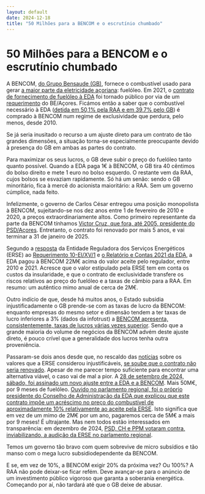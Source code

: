 ```yaml
---
layout: default
date: 2024-12-18
title: "50 Milhões para a BENCOM e o escrutínio chumbado"
---
```


# 50 Milhões para a BENCOM e o escrutínio chumbado

A BENCOM, [do Grupo Bensaude (GB)](https://www.bencom.pt/pt/empresa/), fornece o combustível usado para gerar [a maior parte da eletricidade açoriana](https://www.eda.pt/EDA/Paginas/ProducaoEnergia.aspx): fuelóleo. Em 2021, o [contrato de fornecimento de fuelóleo à EDA](http://base.alra.pt:82/Doc_Req/XIIrequeresp176.pdf) foi tornado público por via de um [requerimento](http://base.alra.pt:82/4DACTION/w_pesquisa_registo/4/7142) do BE/Açores. Ficámos então a saber que o combustível necessário à EDA ([detida em 50,1% pela RAA e em 39,7% pelo GB](https://www.eda.pt/EDA/Paginas/Acionistas.aspx)) é comprado à BENCOM num regime de exclusividade que perdura, pelo menos, desde 2010.

Se já seria inusitado o recurso a um ajuste direto para um contrato de tão grandes dimensões, a situação torna-se especialmente preocupante devido à presença do GB em ambas as partes do contrato.

Para maximizar os seus lucros, o GB deve subir o preço do fuelóleo tanto quanto possível. Quando a EDA paga 1€ à BENCOM, o GB tira 40 cêntimos do bolso direito e mete 1 euro no bolso esquerdo. O restante vem da RAA, cujos bolsos se esvaziam rapidamente.
Só há um senão: sendo o GB minoritário, fica à mercê do acionista maioritário: a RAA. Sem um governo cúmplice, nada feito.

Infelizmente, o governo de Carlos César entregou uma posição monopolista à BENCOM, sujeitando-se nos dez anos entre 1 de fevereiro de 2010 e 2020, a preços extraordinariamente altos. Como primeiro representante da parte da BENCOM tínhamos [Victor Cruz, que fora, até 2005, presidente do PSD/Açores](https://www.publico.pt/2005/10/20/local/noticia/presidente-do-psdacores-apresenta-demissao-1236278). Entretanto, o contrato foi renovado por mais 5 anos, e vai terminar a 31 de janeiro de 2025.

Segundo a [resposta](https://app.parlamento.pt/webutils/docs/doc.pdf?path=6148523063484d364c793968636d356c6443397a6158526c63793959566b786c5a79394562324e31625756756447397a554756795a3356756447467a556d5678645756796157316c626e527663793878553077764e5455344e5441355a4449745a6d4e68595330304e7a63354c5467335a544d744e546b325a6d597a4e6d4535596a41334c6e426b5a673d3d&fich=558509d2-fcaa-4779-87e3-596ff36a9b07.pdf&Inline=true) da Entidade Reguladora dos Serviços Energéticos (ERSE) ao [Requerimento 10-EI/XV/1](https://www.parlamento.pt/ActividadeParlamentar/Paginas/DetalhePerguntaRequerimento.aspx?BID=123572
) e [o Relatório e Contas 2021 da EDA](https://www.eda.pt/Mediateca/Publicacoes/Lists/RelatrioseContas/Attachments/22/RC%20EDA%202021.pdf), a EDA pagou à BENCOM 22M€ acima do valor aceite pelo regulador, entre 2010 e 2021. Acresce que o valor estipulado pela ERSE tem em conta os custos da insularidade, e que o contrato de exclusividade transfere os riscos relativos ao preço do fuelóleo e a taxas de câmbio para a RAA. Em resumo: um autêntico mimo anual de cerca de 2M€.

Outro indício de que, desde há muitos anos, o Estado subsidia injustificadamente o GB prende-se com as taxas de lucro da BENCOM: enquanto empresas do mesmo setor e dimensão tendem a ter taxas de lucro inferiores a 3% (dados da infotrust) a [BENCOM apresenta, consistentemente, taxas de lucros várias vezes superior](https://infotrust.pt/empresa/?id=bencom-armazenagem-e-comercio-de-combustiveis-sa). Sendo que a grande maioria do volume de negócios da BENCOM advém deste ajuste direto, é pouco crível que a generalidade dos lucros tenha outra proveniência.

Passaram-se dois anos desde que, no rescaldo das [notícias](https://www.acorianooriental.pt/pagina/edicao-impressa/2022-12-10/artigo/335926) sobre os valores que a ERSE considerou injustificáveis, [se soube que o contrato não seria renovado](http://base.alra.pt:82/4DACTION/w_pesquisa_registo/4/7684). Apesar de me parecer tempo suficiente para encontrar uma alternativa viável, o caso vai de mal a pior. A [28 de setembro de 2024, sábado, foi assinado um novo ajuste entre a EDA e a BENCOM](https://www.base.gov.pt/Base4/pt/detalhe/?type=contratos&id=10942305). Mais 50M€, por 9 meses de fuelóleo. [Ouvido no parlamento regional, foi o próprio presidente do Conselho de Administração da EDA que explicou que este contrato impõe um acréscimo no preço do combustível de aproximadamente 10% relativamente ao aceite pela ERSE](https://acores.bloco.org/noticias/psd-e-chega-rejeitam-audicao-da-erse-e-impedem-escrutinio-sobre-ajuste-direto-de-50-milhoes). Isto significa que em vez de um mimo de 2M€ por um ano, pagaremos cerca de 5M€ a mais por 9 meses! É ultrajante. Mas nem todos estão interessados em transparência: em dezembro de 2024, [PSD, CH e PPM votaram contra, inviabilizando, a audição da ERSE no parlamento regional](https://www.acorianooriental.pt/pagina/edicao-impressa/2024-12-07/artigo/367965).

Temos um governo tão bravo com quem sobrevive de micro subsídios e tão manso com o  mega lucro subsidiodependente da  BENCOM.

E se, em vez de 10%, a BENCOM exigir 20% da próxima vez? Ou 100%? A RAA não pode deixar-se ficar refém. Deve avançar-se para o anúncio de um investimento público vigoroso que garanta a soberania energética. Começando por aí, não tardará até que o GB deixe de abusar.
